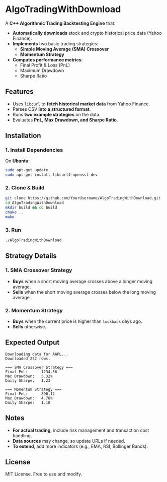 # AlgoTradingWithDownload

A **C++ Algorithmic Trading Backtesting Engine** that:

- **Automatically downloads** stock and crypto historical price data (Yahoo Finance).
- **Implements** two basic trading strategies:
  - **Simple Moving Average (SMA) Crossover**
  - **Momentum Strategy**
- **Computes performance metrics**:
  - Final Profit & Loss (PnL)
  - Maximum Drawdown
  - Sharpe Ratio

## Features

- Uses `libcurl` to **fetch historical market data** from Yahoo Finance.
- Parses CSV **into a structured format**.
- Runs **two example strategies** on the data.
- Evaluates **PnL, Max Drawdown, and Sharpe Ratio**.

## Installation

### 1. Install Dependencies

On **Ubuntu**:

```sh
sudo apt-get update
sudo apt-get install libcurl4-openssl-dev
```

### 2. Clone & Build

```sh
git clone https://github.com/YourUsername/AlgoTradingWithDownload.git
cd AlgoTradingWithDownload
mkdir build && cd build
cmake ..
make
```

### 3. Run

```sh
./AlgoTradingWithDownload
```

## Strategy Details

### 1. SMA Crossover Strategy

- **Buys** when a short moving average crosses above a longer moving average.
- **Sells** when the short moving average crosses below the long moving average.

### 2. Momentum Strategy

- **Buys** when the current price is higher than `lookback` days ago.
- **Sells** otherwise.

## Expected Output

```plaintext
Downloading data for AAPL...
Downloaded 252 rows.

=== SMA Crossover Strategy ===
Final PnL:      1234.56
Max Drawdown:   5.32%
Daily Sharpe:   1.23

=== Momentum Strategy ===
Final PnL:      890.12
Max Drawdown:   4.78%
Daily Sharpe:   1.10
```

## Notes

- **For actual trading,** include risk management and transaction cost handling.
- **Data sources** may change, so update URLs if needed.
- **To extend**, add more indicators (e.g., EMA, RSI, Bollinger Bands).

## License

MIT License. Free to use and modify.
